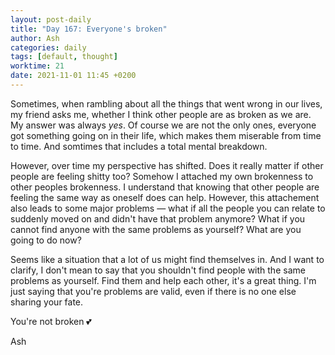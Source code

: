 ```yaml
---
layout: post-daily
title: "Day 167: Everyone's broken"
author: Ash
categories: daily
tags: [default, thought]
worktime: 21
date: 2021-11-01 11:45 +0200
---
```


Sometimes, when rambling about all the things that went wrong in our lives, my friend asks me, whether I think other people are as broken as we are. My answer was always *yes*. Of course we are not the only ones, everyone got something going on in their life, which makes them miserable from time to time. And somtimes that includes a total mental breakdown.

However, over time my perspective has shifted. Does it really matter if other people are feeling shitty too? Somehow I attached my own brokenness to other peoples brokenness. I understand that knowing that other people are feeling the same way as oneself does can help. However, this attachement also leads to some major problems &mdash; what if all the people you can relate to suddenly moved on and didn't have that problem anymore? What if you cannot find anyone with the same problems as yourself? What are you going to do now?

Seems like a situation that a lot of us might find themselves in. And I want to clarify, I don't mean to say that you shouldn't find people with the same problems as yourself. Find them and help each other, it's a great thing. I'm just saying that you're problems are valid, even if there is no one else sharing your fate.

You're not broken 💕

Ash

